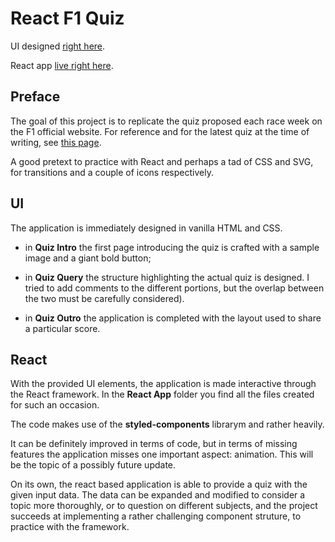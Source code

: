 # React F1 Quiz

UI designed [right here](https://codepen.io/borntofrappe/pen/GLrXPR).

React app [live right here](https://codepen.io/borntofrappe/pen/pBeMzz).

## Preface

The goal of this project is to replicate the quiz proposed each race week on the F1 official website. For reference and for the latest quiz at the time of writing, see [this page](https://www.formula1.com/en/latest/article.quiz-put-your-chinese-grand-prix-knowledge-to-the-test-2019.dUcW90JWJSAw9xhf75LSJ.html).

A good pretext to practice with React and perhaps a tad of CSS and SVG, for transitions and a couple of icons respectively.

## UI

The application is immediately designed in vanilla HTML and CSS.

- in **Quiz Intro** the first page introducing the quiz is crafted with a sample image and a giant bold button;

- in **Quiz Query** the structure highlighting the actual quiz is designed. I tried to add comments to the different portions, but the overlap between the two must be carefully considered).

- in **Quiz Outro** the application is completed with the layout used to share a particular score.

## React

With the provided UI elements, the application is made interactive through the React framework. In the **React App** folder you find all the files created for such an occasion.

The code makes use of the **styled-components** librarym and rather heavily.

It can be definitely improved in terms of code, but in terms of missing features the application misses one important aspect: animation. This will be the topic of a possibly future update.

On its own, the react based application is able to provide a quiz with the given input data. The data can be expanded and modified to consider a topic more thoroughly, or to question on different subjects, and the project succeeds at implementing a rather challenging component struture, to practice with the framework.
